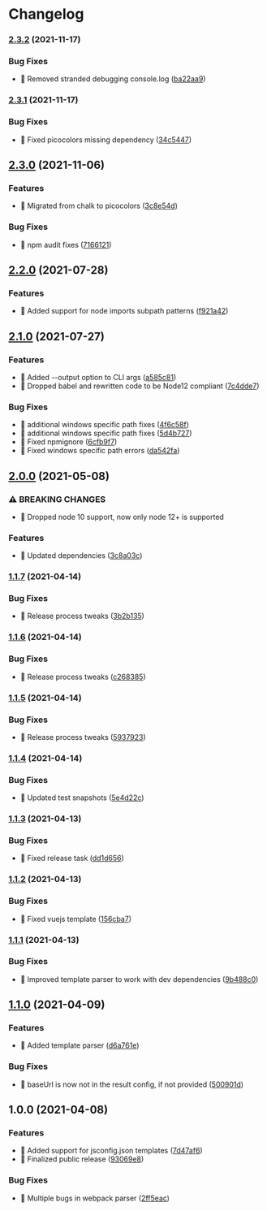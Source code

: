 # Changelog

### [2.3.2](https://www.github.com/jsimck/jsconfig.json/compare/v2.3.1...v2.3.2) (2021-11-17)


### Bug Fixes

* 🐛 Removed stranded debugging console.log ([ba22aa9](https://www.github.com/jsimck/jsconfig.json/commit/ba22aa91859db2a6a0c637e07b124c55f6a821f7))

### [2.3.1](https://www.github.com/jsimck/jsconfig.json/compare/v2.3.0...v2.3.1) (2021-11-17)


### Bug Fixes

* 🐛 Fixed picocolors missing dependency ([34c5447](https://www.github.com/jsimck/jsconfig.json/commit/34c54473302fa9810c8732c9af2766d97e7d0e96))

## [2.3.0](https://www.github.com/jsimck/jsconfig.json/compare/v2.2.0...v2.3.0) (2021-11-06)


### Features

* 🎸 Migrated from chalk to picocolors ([3c8e54d](https://www.github.com/jsimck/jsconfig.json/commit/3c8e54da61cb8be0df5b79e48fb255cdb9d96b05))


### Bug Fixes

* 🐛 npm audit fixes ([7166121](https://www.github.com/jsimck/jsconfig.json/commit/7166121d33436745a515badbb24ecc043e7fc9c8))

## [2.2.0](https://www.github.com/jsimck/jsconfig.json/compare/v2.1.0...v2.2.0) (2021-07-28)


### Features

* 🎸 Added support for node imports subpath patterns ([f921a42](https://www.github.com/jsimck/jsconfig.json/commit/f921a42ab563a2568923a36eb5ff1026693a7d14))

## [2.1.0](https://www.github.com/jsimck/jsconfig.json/compare/v2.0.0...v2.1.0) (2021-07-27)


### Features

* 🎸 Added --output option to CLI args ([a585c81](https://www.github.com/jsimck/jsconfig.json/commit/a585c8151e2fd569acd8d67bc1e219d6308aa50e))
* 🎸 Dropped babel and rewritten code to be Node12 compliant ([7c4dde7](https://www.github.com/jsimck/jsconfig.json/commit/7c4dde7639096a61a042c7d44de5e848b4717f45))


### Bug Fixes

* 🐛 additional windows specific path fixes ([4f6c58f](https://www.github.com/jsimck/jsconfig.json/commit/4f6c58ff6f186c754ef61247f01be25f72474759))
* 🐛 additional windows specific path fixes ([5d4b727](https://www.github.com/jsimck/jsconfig.json/commit/5d4b727876d067fbf8c3d21ea60d969cb682feff))
* 🐛 Fixed npmignore ([6cfb9f7](https://www.github.com/jsimck/jsconfig.json/commit/6cfb9f77bed8a876b17f70f8e503f5ac3ad3cc34))
* 🐛 Fixed windows specific path errors ([da542fa](https://www.github.com/jsimck/jsconfig.json/commit/da542fa8c21060c443a78b1fe08850492b5fdd5f))

## [2.0.0](https://www.github.com/jsimck/jsconfig.json/compare/v1.1.7...v2.0.0) (2021-05-08)


### ⚠ BREAKING CHANGES

* 🧨 Dropped node 10 support, now only node 12+ is supported

### Features

* 🎸 Updated dependencies ([3c8a03c](https://www.github.com/jsimck/jsconfig.json/commit/3c8a03c23994b21c7dc096af12fba551eb7bd4f7))

### [1.1.7](https://www.github.com/jsimck/jsconfig.json/compare/v1.1.6...v1.1.7) (2021-04-14)


### Bug Fixes

* 🐛 Release process tweaks ([3b2b135](https://www.github.com/jsimck/jsconfig.json/commit/3b2b135f712553f04947cc4ea25a2f352b09c1c7))

### [1.1.6](https://www.github.com/jsimck/jsconfig.json/compare/v1.1.5...v1.1.6) (2021-04-14)


### Bug Fixes

* 🐛 Release process tweaks ([c268385](https://www.github.com/jsimck/jsconfig.json/commit/c2683857dded0f8331b1014e361a49c7aa0d06ec))

### [1.1.5](https://www.github.com/jsimck/jsconfig.json/compare/v1.1.4...v1.1.5) (2021-04-14)


### Bug Fixes

* 🐛 Release process tweaks ([5937923](https://www.github.com/jsimck/jsconfig.json/commit/5937923e20c291e0671e2325e45e41f691b51f3d))

### [1.1.4](https://www.github.com/jsimck/jsconfig.json/compare/v1.1.3...v1.1.4) (2021-04-14)


### Bug Fixes

* 🐛 Updated test snapshots ([5e4d22c](https://www.github.com/jsimck/jsconfig.json/commit/5e4d22ca6052e70a8d23203dcfd13eadbcba1e7a))

### [1.1.3](https://www.github.com/jsimck/jsconfig.json/compare/v1.1.2...v1.1.3) (2021-04-13)


### Bug Fixes

* 🐛 Fixed release task ([dd1d656](https://www.github.com/jsimck/jsconfig.json/commit/dd1d656eda7e4f6b9413d1a0e2cb069405d777d4))

### [1.1.2](https://www.github.com/jsimck/jsconfig.json/compare/v1.1.1...v1.1.2) (2021-04-13)


### Bug Fixes

* 🐛 Fixed vuejs template ([156cba7](https://www.github.com/jsimck/jsconfig.json/commit/156cba7ca0e46af6389274efdaba34071c9501ac))

### [1.1.1](https://www.github.com/jsimck/jsconfig.json/compare/v1.1.0...v1.1.1) (2021-04-13)


### Bug Fixes

* 🐛 Improved template parser to work with dev dependencies ([9b488c0](https://www.github.com/jsimck/jsconfig.json/commit/9b488c0c54aedcf2ca8d8d03be22645faaa149ec))

## [1.1.0](https://www.github.com/jsimck/jsconfig.json/compare/v1.0.0...v1.1.0) (2021-04-09)


### Features

* 🎸 Added template parser ([d6a761e](https://www.github.com/jsimck/jsconfig.json/commit/d6a761e2b503a4b77f01f041ce0aa1805e9199b7))


### Bug Fixes

* 🐛 baseUrl is now not in the result config, if not provided ([500901d](https://www.github.com/jsimck/jsconfig.json/commit/500901dafa6666f563a5cc7eb4fc4746a4629524))

## 1.0.0 (2021-04-08)


### Features

* 🎸 Added support for jsconfig.json templates ([7d47af6](https://www.github.com/jsimck/jsconfig.json/commit/7d47af617e13519d698631cc262084582eefe685))
* 🎸 Finalized public release ([93069e8](https://www.github.com/jsimck/jsconfig.json/commit/93069e812d39723db5afc4a96a34db9dcab52899))


### Bug Fixes

* 🐛 Multiple bugs in webpack parser ([2ff5eac](https://www.github.com/jsimck/jsconfig.json/commit/2ff5eac85bf660ca4bbdc097cd6c6d823fce10f6))
